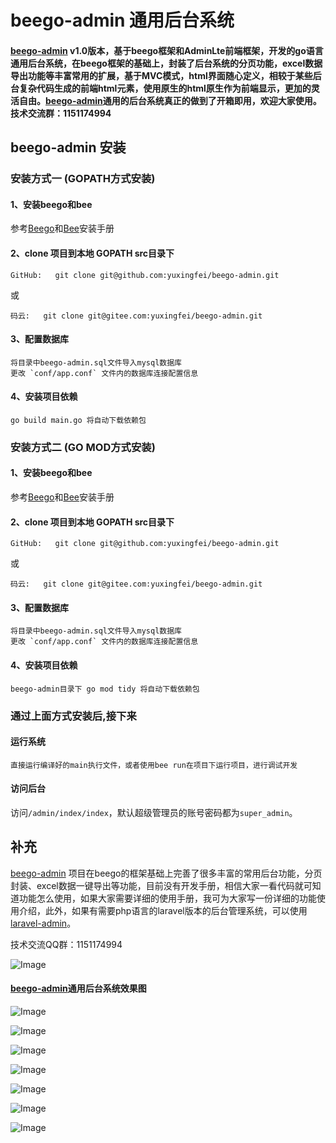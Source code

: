 # beego-admin 通用后台系统

#### [beego-admin](https://github.com/yuxingfei/beego-admin) v1.0版本，基于beego框架和AdminLte前端框架，开发的go语言通用后台系统，在beego框架的基础上，封装了后台系统的分页功能，excel数据导出功能等丰富常用的扩展，基于MVC模式，html界面随心定义，相较于某些后台复杂代码生成的前端html元素，使用原生的html原生作为前端显示，更加的灵活自由。[beego-admin](https://github.com/yuxingfei/beego-admin)通用的后台系统真正的做到了开箱即用，欢迎大家使用。技术交流群：1151174994

## beego-admin 安装

### 安装方式一 (GOPATH方式安装)

#### 1、安装beego和bee
参考[Beego](https://beego.me/docs/install/)和[Bee](https://beego.me/docs/install/bee.md)安装手册

#### 2、clone 项目到本地 GOPATH src目录下
```
GitHub:   git clone git@github.com:yuxingfei/beego-admin.git
```
或
```
码云:   git clone git@gitee.com:yuxingfei/beego-admin.git
```


#### 3、配置数据库
```
将目录中beego-admin.sql文件导入mysql数据库
更改 `conf/app.conf` 文件内的数据库连接配置信息
```

#### 4、安装项目依赖
```
go build main.go 将自动下载依赖包
```

### 安装方式二 (GO MOD方式安装)

#### 1、安装beego和bee
参考[Beego](https://beego.me/docs/install/)和[Bee](https://beego.me/docs/install/bee.md)安装手册

#### 2、clone 项目到本地 GOPATH src目录下
```
GitHub:   git clone git@github.com:yuxingfei/beego-admin.git
```
或
```
码云:   git clone git@gitee.com:yuxingfei/beego-admin.git
```


#### 3、配置数据库
```
将目录中beego-admin.sql文件导入mysql数据库
更改 `conf/app.conf` 文件内的数据库连接配置信息
```

#### 4、安装项目依赖
```
beego-admin目录下 go mod tidy 将自动下载依赖包
```

### 通过上面方式安装后,接下来

#### 运行系统
```
直接运行编译好的main执行文件，或者使用bee run在项目下运行项目，进行调试开发
```

#### 访问后台
访问`/admin/index/index`，默认超级管理员的账号密码都为`super_admin`。


## 补充
[beego-admin](https://github.com/yuxingfei/beego-admin) 项目在beego的框架基础上完善了很多丰富的常用后台功能，分页封装、excel数据一键导出等功能，目前没有开发手册，相信大家一看代码就可知道功能怎么使用，如果大家需要详细的使用手册，我可为大家写一份详细的功能使用介绍，此外，如果有需要php语言的laravel版本的后台管理系统，可以使用[laravel-admin](https://github.com/yuxingfei/laravel-admin)。

技术交流QQ群：1151174994

![Image](https://raw.githubusercontent.com/yuxingfei/images/master/beego-admin-qq-share.png)

#### [beego-admin](https://github.com/yuxingfei/beego-admin)通用后台系统效果图

![Image](https://raw.githubusercontent.com/yuxingfei/images/master/beego-login-1.png)

![Image](https://raw.githubusercontent.com/yuxingfei/images/master/beego-index-2.png)

![Image](https://raw.githubusercontent.com/yuxingfei/images/master/beego-user-index-3.png)

![Image](https://raw.githubusercontent.com/yuxingfei/images/master/beego-user-4.png)

![Image](https://raw.githubusercontent.com/yuxingfei/images/master/beego-admin-role-5.png)

![Image](https://raw.githubusercontent.com/yuxingfei/images/master/beego-admin-menu-6.png)

![Image](https://raw.githubusercontent.com/yuxingfei/images/master/beego-setting-7.png)
